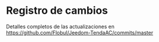 
Registro de cambios
============

Detalles completos de las actualizaciones en https://github.com/Flobul/Jeedom-TendaAC/commits/master
